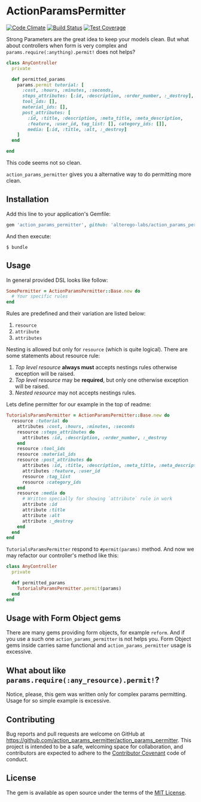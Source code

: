 # ActionParamsPermitter

[![Code Climate](https://codeclimate.com/github/alterego-labs/action_params_permitter/badges/gpa.svg)](https://codeclimate.com/github/alterego-labs/action_params_permitter)
[![Build Status](https://travis-ci.org/alterego-labs/action_params_permitter.svg)](https://travis-ci.org/alterego-labs/action_params_permitter)
[![Test Coverage](https://codeclimate.com/github/alterego-labs/action_params_permitter/badges/coverage.svg)](https://codeclimate.com/github/alterego-labs/action_params_permitter/coverage)

Strong Parameters are the great idea to keep your models clean. But what
about controllers when form is very complex and
`params.require(:anything).permit!` does not helps?

```ruby
class AnyController
  private

  def permitted_params
    params.permit tutorial: [
      :cost, :hours, :minutes, :seconds,
      steps_attributes: [:id, :description, :order_number, :_destroy],
      tool_ids: [],
      material_ids: [],
      post_attributes: [
        :id, :title, :description, :meta_title, :meta_description,
        :feature, :user_id, tag_list: [], category_ids: []],
        media: [:id, :title, :alt, :_destroy]
    ]
  end

end
```

This code seems not so clean.

`action_params_permitter` gives you a alternative way to do permitting
more clean.

## Installation

Add this line to your application's Gemfile:

```ruby
gem 'action_params_permitter', github: 'alterego-labs/action_params_permitter'
```

And then execute:

    $ bundle

## Usage

In general provided DSL looks like follow:

```ruby
SomePermitter = ActionParamsPermitter::Base.new do
  # Your specific rules
end
```

Rules are predefined and their variation are listed below:

1. `resource`
2. `attribute`
3. `attributes`

Nesting is allowed but only for `resource` (which is quite logical). There are some statements about resource rule:

1. _Top level resource_ __always must__ accepts nestings rules otherwise
   exception will be raised.
2. _Top level resource_ may be __required__, but only one otherwise
   exception will be raised.
3. _Nested resource_ may not accepts nestings rules.

Lets define permitter for our example in the top of readme:

```ruby
TutorialsParamsPermitter = ActionParamsPermitter::Base.new do
  resource :tutorial do
    attributes :cost, :hours, :minutes, :seconds
    resource :steps_attributes do
      attributes :id, :description, :order_number, :_destroy
    end
    resource :tool_ids
    resource :material_ids
    resource :post_attributes do
      attributes :id, :title, :description, :meta_title, :meta_description
      attributes :feature, :user_id
      resource :tag_list
      resource :category_ids
    end
    resource :media do
      # Written specially for showing `attribute` rule in work
      attribute :id
      attribute :title
      attribute :alt
      attribute :_destroy
    end
  end
end
```

`TutorialsParamsPermitter` respond to `#permit(params)` method. And now
we may refactor our controller's method like this:

```ruby
class AnyController
  private

  def permitted_params
    TutorialsParamsPermitter.permit(params)
  end
end
```

## Usage with Form Object gems

There are many gems providing form objects, for example `reform`. And if you use a such one `action_params_permitter` is not helps you. Form Object gems inside carries same functional and `action_params_permitter` usage is excessive.

## What about like `params.require(:any_resource).permit!`?

Notice, please, this gem was written only for complex params permitting.
Usage for so simple example is excessive.

## Contributing

Bug reports and pull requests are welcome on GitHub at https://github.com/action_params_permitter/action_params_permitter. This project is intended to be a safe, welcoming space for collaboration, and contributors are expected to adhere to the [Contributor Covenant](contributor-covenant.org) code of conduct.

## License

The gem is available as open source under the terms of the [MIT License](http://opensource.org/licenses/MIT).

